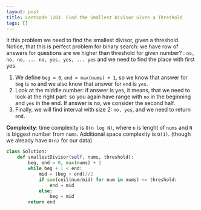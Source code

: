 ```yaml
---
layout: post
title: Leetcode 1283. Find the Smallest Divisor Given a Threshold
tags: []
---
```


It this problem we need to find the smallest divisor, given a threshold. Notice, that this is perfect problem for binary search: we have row of answers for questions are we higher than threshold for given number? : `no, no, no, ... no, yes, yes, ... yes` and we need to find the place with first yes.
1. We define `beg = 0`, `end = max(nums) + 1`, so we know that answer for `beg` is `no` and we also know that answer for `end` is `yes`.
2. Look at the middle number: if answer is yes, it means, that we need to look at the right part: so you again have range with `no` in the beginning and `yes` in the end. If answer is no, we consider the second half.
3. Finally, we will find interval with size 2: `no, yes`, and we need to return `end`.

**Complexity**: time complexity is `O(n log N)`, where `n` is lenght of `nums` and `N` is biggest number from `nums`. Additional space complexity is `O(1)`. (though we already have `O(n)` for our data)

```python
class Solution:
    def smallestDivisor(self, nums, threshold):
        beg, end = 0, max(nums) + 1
        while beg + 1 < end:
            mid = (beg + end)//2
            if sum(ceil(num/mid) for num in nums) <= threshold:
                end = mid
            else:
                beg = mid        
        return end
```
